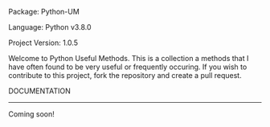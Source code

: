 Package: Python-UM

Language: Python v3.8.0

Project Version: 1.0.5


Welcome to Python Useful Methods. This is a collection a methods that I have often found to be very useful or frequently occuring. If you wish to contribute to this project, fork the repository and create a pull request.

DOCUMENTATION

-----------------------------------------------------------------------------------------------------------------------------------


Coming soon!
